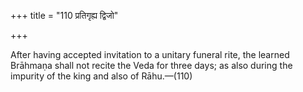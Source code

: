 +++
title = "110 प्रतिगृह्य द्विजो"

+++

After having accepted invitation to a unitary funeral rite, the learned Brāhmaṇa shall not recite the Veda for three days; as also during the impurity of the king and also of Rāhu.—(110)
